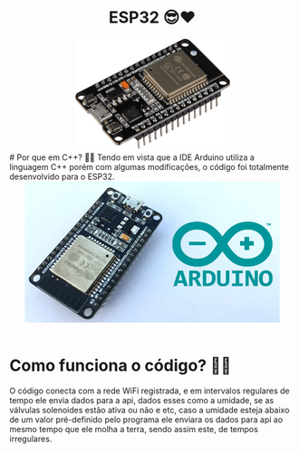<h1 align="center">ESP32 😎❤</h1>

<div align="center">
    <img src="esp32Img.png"  width="275" height="200"/>
</div>
# Por que em C++? 🤔👀
Tendo em vista que a IDE Arduino utiliza a linguagem C++ porém com algumas modificações, o código foi totalmente desenvolvido para o ESP32.


<div align="center">
    <img src="espArduino.jpg"  width="450" height="250"/>
</div>

<br>

# Como funciona o código? 📐🤨
O código conecta com a rede WiFi registrada, e em intervalos regulares de tempo ele envia dados para a api, dados esses como a umidade, se as válvulas solenoides estão ativa ou não e etc, caso a umidade esteja abaixo de um valor pré-definido pelo programa ele enviara os dados para api ao mesmo tempo que ele molha a terra, sendo assim este, de tempos irregulares.
